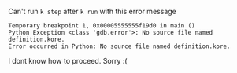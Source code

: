 Can't run `k step` after `k run` with this error message

```
Temporary breakpoint 1, 0x00005555555f19d0 in main ()
Python Exception <class 'gdb.error'>: No source file named definition.kore.
Error occurred in Python: No source file named definition.kore.
```

I dont know how to proceed. Sorry :(
